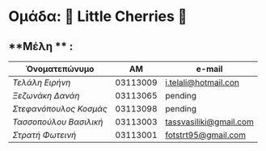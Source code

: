 # Ομάδα: :cherries: Little Cherries :cherries:

## **Μέλη ** :

Όνοματεπώνυμο  | ΑΜ | e-mail 
-------------- | ---| ------
*Τελάλη* *Ειρήνη* | 03113009 | i.telali@hotmail.con
*Ξεζωνάκη* *Δανάη*|  03113065 |  pending
*Στεφανόπουλος Κοσμάς*|  03113098 | pending
*Τασσοπούλου* *Βασιλική*|  03113003  | tassvasiliki@gmail.com
*Στρατή* *Φωτεινή* |  03113001|  fotstrt95@gmail.com